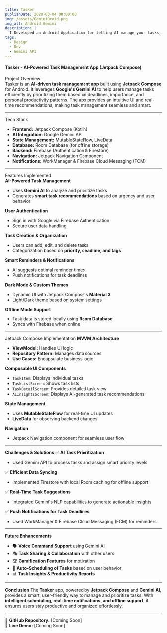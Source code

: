```yaml
---
title: Tasker
publishDate: 2020-03-04 00:00:00
img: /assets/GeminiDroid.png
img_alt: Android Gemini
description: |
  I Developed an Android Application for letting AI manage your tasks, powered by Gemini API
tags:
  - Design
  - Dev
  - Gemini API
---
```


#### Tasker - AI-Powered Task Management App (Jetpack Compose)

Project Overview  
Tasker is an **AI-driven task management app** built using **Jetpack Compose** for Android. It leverages **Google's Gemini AI** to help users manage tasks efficiently by prioritizing them based on deadlines, importance, and personal productivity patterns. The app provides an intuitive UI and real-time recommendations, making task management seamless and smart.

---

Tech Stack  
- **Frontend:** Jetpack Compose (Kotlin)  
- **AI Integration:** Google Gemini API  
- **State Management:** MutableStateFlow, LiveData  
- **Database:** Room Database (for offline storage)  
- **Backend:** Firebase (Authentication & Firestore)  
- **Navigation:** Jetpack Navigation Component  
- **Notifications:** WorkManager & Firebase Cloud Messaging (FCM)  

---

Features Implemented  
**AI-Powered Task Management**  
- Uses **Gemini AI** to analyze and prioritize tasks  
- Generates **smart task recommendations** based on urgency and user behavior  
  
**User Authentication** 
- Sign in with Google via Firebase Authentication  
- Secure user data handling  
  
**Task Creation & Organization**  
- Users can add, edit, and delete tasks  
- Categorization based on **priority, deadline, and tags**  
  
**Smart Reminders & Notifications**
- AI suggests optimal reminder times  
- Push notifications for task deadlines  
  
**Dark Mode & Custom Themes** 
- Dynamic UI with Jetpack Compose's **Material 3**  
- Light/Dark theme based on system settings  
  
**Offline Mode Support**  
- Task data is stored locally using **Room Database**  
- Syncs with Firebase when online  

---

Jetpack Compose Implementation 
**MVVM Architecture**
- **ViewModel:** Handles UI logic  
- **Repository Pattern:** Manages data sources  
- **Use Cases:** Encapsulate business logic  
  
**Composable UI Components** 
- `TaskItem`: Displays individual tasks  
- `TaskListScreen`: Shows task lists  
- `TaskDetailScreen`: Provides detailed task view  
- `AIInsightsScreen`: Displays AI-generated task recommendations  
  
**State Management**  
- Uses **MutableStateFlow** for real-time UI updates  
- **LiveData** for observing backend changes  
  
**Navigation**
- Jetpack Navigation component for seamless user flow  

---

**Challenges & Solutions**
✅ **AI Task Prioritization**  
   - Used Gemini API to process tasks and assign smart priority levels  
  
✅ **Efficient Data Syncing**  
   - Implemented Firestore with local Room caching for offline support  
  
✅ **Real-Time Task Suggestions**  
   - Integrated Gemini's NLP capabilities to generate actionable insights  
  
✅ **Push Notifications for Task Deadlines**  
   - Used WorkManager & Firebase Cloud Messaging (FCM) for reminders  

---

**Future Enhancements**  
- 🗣 **Voice Command Support** using Gemini AI  
- 🎭 **Task Sharing & Collaboration** with other users  
- 🏆 **Gamification Features** for motivation  
- 🔄 **Auto-Scheduling of Tasks** based on user behavior  
- 📊 **Task Insights & Productivity Reports**  

---

**Conclusion**
The **Tasker** app, powered by **Jetpack Compose** and **Gemini AI**, provides a smart, user-friendly way to manage and prioritize tasks. With **intelligent scheduling, real-time notifications, and offline support**, it ensures users stay productive and organized effortlessly.

---

📌 **GitHub Repository:** [Coming Soon]  
📌 **Live Demo:** [Coming Soon]  

